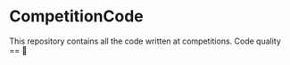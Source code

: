 # CompetitionCode

This repository contains all the code written at competitions. Code quality == 🚽
